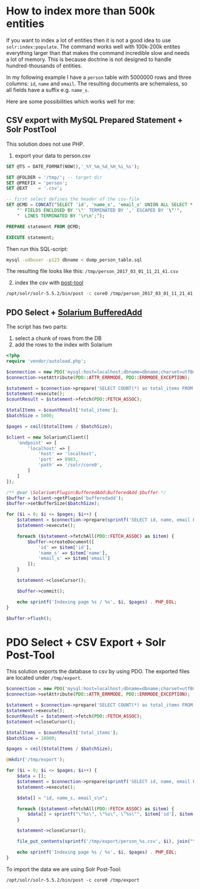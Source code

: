 # How to index more than 500k entities

If you want to index a lot of entities then it is not a good idea to use `solr:index:populate`. 
The command works well with 100k-200k entites everything larger than that makes the command incredible slow and needs a lot of memory. This is because doctrine is not designed to handle hundred-thousands of entities.

In my following example I have a `person` table with 5000000 rows and three columns: `id`, `name` and `email`. The resulting documents are schemaless, so all fields have a suffix e.g. `name_s`.

Here are some possibilities which works well for me:

## CSV export with MySQL Prepared Statement + Solr PostTool

This solution does not use PHP.

1. export your data to person.csv
```sql
SET @TS = DATE_FORMAT(NOW(),'_%Y_%m_%d_%H_%i_%s');

SET @FOLDER = '/tmp/'; -- target dir
SET @PREFIX = 'person';
SET @EXT    = '.csv';

-- first select defines the header of the csv-file
SET @CMD = CONCAT("SELECT 'id', 'name_s', 'email_s' UNION ALL SELECT * FROM person INTO OUTFILE '",@FOLDER,@PREFIX,@TS,@EXT,
    "' FIELDS ENCLOSED BY '\"' TERMINATED BY ',' ESCAPED BY '\"'",
    "  LINES TERMINATED BY '\r\n';");

PREPARE statement FROM @CMD;

EXECUTE statement;
```

Then run this SQL-script:

```bash
mysql -udbuser -p123 dbname < dump_person_table.sql
```

The resulting file looks like this: `/tmp/person_2017_03_01_11_21_41.csv`

2. index the csv with [post-tool](https://lucidworks.com/2015/08/04/solr-5-new-binpost-utility/)

```bash
/opt/solr/solr-5.5.2/bin/post -c core0 /tmp/person_2017_03_01_11_21_41.csv
```

## PDO Select + [Solarium BufferedAdd](http://solarium.readthedocs.io/en/stable/plugins/#example-usage)

The script has two parts:

1. select a chunk of rows from the DB
2. add the rows to the index with Solarium

```php
<?php
require 'vendor/autoload.php';

$connection = new PDO('mysql:host=localhost;dbname=dbname;charset=utf8mb4', 'dbuser', '123');
$connection->setAttribute(PDO::ATTR_ERRMODE, PDO::ERRMODE_EXCEPTION);

$statement = $connection->prepare('SELECT COUNT(*) as total_items FROM person');
$statement->execute();
$countResult = $statement->fetch(PDO::FETCH_ASSOC);

$totalItems = $countResult['total_items'];
$batchSize = 5000;

$pages = ceil($totalItems / $batchSize);

$client = new Solarium\Client([
    'endpoint' => [
        'localhost' => [
            'host' => 'localhost',
            'port' => 8983,
            'path' => '/solr/core0',
        ]
    ]
]);

/** @var \Solarium\Plugin\BufferedAdd\BufferedAdd $buffer */
$buffer = $client->getPlugin('bufferedadd');
$buffer->setBufferSize($batchSize);

for ($i = 0; $i <= $pages; $i++) {
    $statement = $connection->prepare(sprintf('SELECT id, name, email FROM person LIMIT %s, %s', $i * $batchSize, $batchSize));
    $statement->execute();

    foreach ($statement->fetchAll(PDO::FETCH_ASSOC) as $item) {
        $buffer->createDocument([
            'id' => $item['id'],
            'name_s' => $item['name'],
            'email_s' => $item['email']
        ]);
    }

    $statement->closeCursor();

    $buffer->commit();

    echo sprintf('Indexing page %s / %s', $i, $pages) . PHP_EOL;
}

$buffer->flush();
```

# PDO Select + CSV Export + Solr Post-Tool

This solution exports the database to csv by using PDO. The exported files are located under `/tmp/export`.

```php
$connection = new PDO('mysql:host=localhost;dbname=dbname;charset=utf8mb4', 'dbuser', '123');
$connection->setAttribute(PDO::ATTR_ERRMODE, PDO::ERRMODE_EXCEPTION);

$statement = $connection->prepare('SELECT COUNT(*) as total_items FROM person');
$statement->execute();
$countResult = $statement->fetch(PDO::FETCH_ASSOC);
$statement->closeCursor();

$totalItems = $countResult['total_items'];
$batchSize = 10000;

$pages = ceil($totalItems / $batchSize);

@mkdir('/tmp/export');

for ($i = 0; $i <= $pages; $i++) {
    $data = [];
    $statement = $connection->prepare(sprintf('SELECT id, name, email FROM person LIMIT %s, %s', $i * $batchSize, $batchSize));
    $statement->execute();

    $data[] = "id, name_s, email_s\n";

    foreach ($statement->fetchAll(PDO::FETCH_ASSOC) as $item) {
        $data[] = sprintf("\"%s\", \"%s\", \"%s\"", $item['id'], $item['name'], $item['email']);
    }

    $statement->closeCursor();

    file_put_contents(sprintf('/tmp/export/person_%s.csv', $i), join("\n", $data));

    echo sprintf('Indexing page %s / %s', $i, $pages) . PHP_EOL;
}
```

To import the data we are using Solr Post-Tool:

`/opt/solr/solr-5.5.2/bin/post -c core0 /tmp/export`
